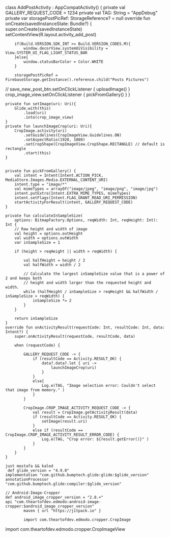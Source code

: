 class AddPostActivity : AppCompatActivity() {
    private val GALLERY_REQUEST_CODE = 1234
    private val TAG: String = "AppDebug"
    private var storagePostPicRef: StorageReference? = null
    override fun onCreate(savedInstanceState: Bundle?) {
        super.onCreate(savedInstanceState)
        setContentView(R.layout.activity_add_post)

        if(Build.VERSION.SDK_INT >= Build.VERSION_CODES.M){
            window.decorView.systemUiVisibility = View.SYSTEM_UI_FLAG_LIGHT_STATUS_BAR
        }else{
            window.statusBarColor = Color.WHITE
        }

        storagePostPicRef = FirebaseStorage.getInstance().reference.child("Posts Pictures")

//        save_new_post_btn.setOnClickListener { uploadImage() }
        crop_image_view.setOnClickListener {
            pickFromGallery()
        }
    }


    private fun setImage(uri: Uri){
        Glide.with(this)
            .load(uri)
            .into(crop_image_view)
    }
    private fun launchImageCrop(uri: Uri){
        CropImage.activity(uri)
            .setGuidelines(CropImageView.Guidelines.ON)
            .setAspectRatio(1920, 1080)
            .setCropShape(CropImageView.CropShape.RECTANGLE) // default is rectangle
            .start(this)
    }


    private fun pickFromGallery() {
        val intent = Intent(Intent.ACTION_PICK, MediaStore.Images.Media.EXTERNAL_CONTENT_URI)
        intent.type = "image/*"
        val mimeTypes = arrayOf("image/jpeg", "image/png", "image/jpg")
        intent.putExtra(Intent.EXTRA_MIME_TYPES, mimeTypes)
        intent.setFlags(Intent.FLAG_GRANT_READ_URI_PERMISSION)
        startActivityForResult(intent, GALLERY_REQUEST_CODE)
    }

    private fun calculateInSampleSize(
        options: BitmapFactory.Options, reqWidth: Int, reqHeight: Int): Int {
        // Raw height and width of image
        val height = options.outHeight
        val width = options.outWidth
        var inSampleSize = 1

        if (height > reqHeight || width > reqWidth) {

            val halfHeight = height / 2
            val halfWidth = width / 2

            // Calculate the largest inSampleSize value that is a power of 2 and keeps both
            // height and width larger than the requested height and width.
            while (halfHeight / inSampleSize > reqHeight && halfWidth / inSampleSize > reqWidth) {
                inSampleSize *= 2
            }
        }

        return inSampleSize
    }
    override fun onActivityResult(requestCode: Int, resultCode: Int, data: Intent?) {
        super.onActivityResult(requestCode, resultCode, data)

        when (requestCode) {

            GALLERY_REQUEST_CODE -> {
                if (resultCode == Activity.RESULT_OK) {
                    data?.data?.let { uri ->
                        launchImageCrop(uri)
                    }
                }
                else{
                    Log.e(TAG, "Image selection error: Couldn't select that image from memory." )
                }
            }

            CropImage.CROP_IMAGE_ACTIVITY_REQUEST_CODE -> {
                val result = CropImage.getActivityResult(data)
                if (resultCode == Activity.RESULT_OK) {
                    setImage(result.uri)
                }
                else if (resultCode == CropImage.CROP_IMAGE_ACTIVITY_RESULT_ERROR_CODE) {
                    Log.e(TAG, "Crop error: ${result.getError()}" )
                }
            }
        }
    }
    
    just mostafa && kaled
     def glide_version = "4.9.0"
    implementation "com.github.bumptech.glide:glide:$glide_version"
    annotationProcessor "com.github.bumptech.glide:compiler:$glide_version"

    // Android-Image-Cropper
    def android_image_cropper_version = "2.8.+"
    api "com.theartofdev.edmodo:android-image-cropper:$android_image_cropper_version"
            maven { url "https://jitpack.io" }
            
            import com.theartofdev.edmodo.cropper.CropImage
import com.theartofdev.edmodo.cropper.CropImageView


